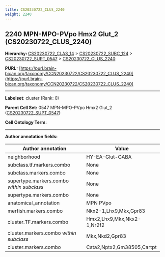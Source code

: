 ```yaml
---
title: CS20230722_CLUS_2240
weight: 2240
---
```

## 2240 MPN-MPO-PVpo Hmx2 Glut_2 (CS20230722_CLUS_2240)
<b>Hierarchy: </b>
[CS20230722_CLAS_14](../CS20230722_CLAS_14) >
[CS20230722_SUBC_124](../CS20230722_SUBC_124) >
[CS20230722_SUPT_0547](../CS20230722_SUPT_0547) >
[CS20230722_CLUS_2240](../CS20230722_CLUS_2240)

**PURL:** [https://purl.brain-bican.org/taxonomy/CCN20230722/CS20230722_CLUS_2240](https://purl.brain-bican.org/taxonomy/CCN20230722/CS20230722_CLUS_2240)

---


**Labelset:** cluster (Rank: 0)

**Parent Cell Set:** 0547 MPN-MPO-PVpo Hmx2 Glut_2 ([CS20230722_SUPT_0547](../CS20230722_SUPT_0547))



**Cell Ontology Term:** 

[MARKER GENES.]: #


---

[TRANSFERRED ANNOTATIONS.]: #


[AUTHOR ANNOTATION FIELDS.]: #


**Author annotation fields:**

| Author annotation | Value |
|-------------------|-------|
|neighborhood|HY-EA-Glut-GABA|
|subclass.tf.markers.combo|None|
|subclass.markers.combo|None|
|supertype.markers.combo _within subclass_|None|
|supertype.markers.combo|None|
|anatomical_annotation|MPN PVpo|
|merfish.markers.combo|Nkx2-1,Lhx9,Mkx,Gpr83|
|cluster.TF.markers.combo|Hmx2,Lhx9,Mkx,Nkx2-1,Nr2f2|
|cluster.markers.combo _within subclass_|Mkx,Nkd2,Gpr83|
|cluster.markers.combo|Csta2,Nptx2,Gm38505,Cartpt|
